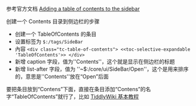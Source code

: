 
参考官方文档 [Adding a table of contents to the sidebar](https://tiddlywiki.com/#Adding%20a%20table%20of%20contents%20to%20the%20sidebar)

创建一个 Contents 目录到侧边栏的步骤

- 创建一个 TableOfContents 的条目
- 设置标签为 `$:/tags/SideBar`
- 內容 `<div class="tc-table-of-contents"> <<toc-selective-expandable 'TableOfContents'>> </div>`
- 新增 caption 字段，值为''Contents''，这个就是显示在侧边栏的标题
- 新增 list-after 字段，值为 ''~$:/core/ui/SideBar/Open''，这个是用来排序的，意思是''Contents''放在“Open”后面

要把条目放到“Contens”下面，直接在条目添加“Contens”的名字“TableOfContents”就行了，比如 [TiddlyWiki 基本教程](#TiddlyWiki%20%E5%9F%BA%E6%9C%AC%E6%95%99%E7%A8%8B)
